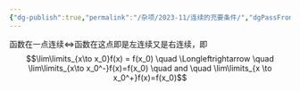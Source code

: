 ```yaml
---
{"dg-publish":true,"permalink":"/杂项/2023-11/连续的充要条件/","dgPassFrontmatter":true}
---
```


函数在一点连续$\Longleftrightarrow$函数在这点即是左连续又是右连续，即
$$\lim\limits_{x\to x_0}f(x) = f(x_0) \quad \Longleftrightarrow \quad \lim\limits_{x\to x_0^-}f(x)=f(x_0) \quad and \quad \lim\limits_{x \to x_0^+}f(x)=f(x_0)$$